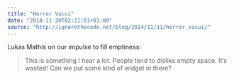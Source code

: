 ```yaml
---
title: "Horror Vacui"
date: "2014-11-20T02:21:01+01:00"
source: "http://ignorethecode.net/blog/2014/11/11/horror_vacui/"
---
```


Lukas Mathis on our impulse to fill emptiness:

> This is something I hear a lot. People tend to dislike empty space. It’s wasted! Can we put some kind of widget in there?
